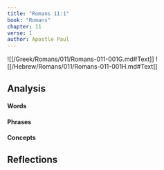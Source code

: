 ```yaml
---
title: "Romans 11:1"
book: "Romans"
chapter: 11
verse: 1
author: Apostle Paul
---
```

![[/Greek/Romans/011/Romans-011-001G.md#Text]]
![[/Hebrew/Romans/011/Romans-011-001H.md#Text]]

## Analysis

#### Words

#### Phrases

#### Concepts

## Reflections
